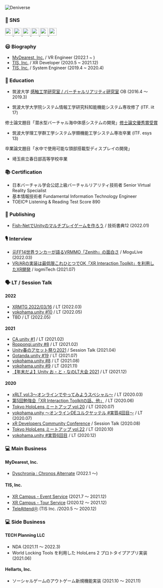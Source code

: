 ![Deniverse](https://user-images.githubusercontent.com/42105015/167700102-bd4d109e-ccd4-40e6-b8cd-00e9df96ce2a.png)

### 💙 SNS

<a href="http://twitter.com/xrdnk">
  <img height="25" src="https://img.shields.io/badge/Twitter--1DA1F2.svg?logo=twitter&style=for-the-badge&url=https%3A%2F%2Ftwitter.com%2Fxrdnk" />
</a>
<a href="https://xrdnk.hateblo.jp/">
  <img height="25" src="https://img.shields.io/badge/HatenaBlog--00A4DE.svg?logo=hatenabookmark&style=for-the-badge&url=https%3A%2F%2Fxrdnk.hateblo.jp%2F" />
</a>
<a href="https://learning.unity3d.jp/speaker/denik-hatsushika/">
  <img height="25" src="https://img.shields.io/badge/-Unity%20Learning%20Materials-000000.svg?logo=unity&style=for-the-badge&url=https%3A%2F%2Flearning.unity3d.jp%3Fspeaker%3Fdenik-hatsushika%3F">
</a>
<a href="https://qiita.com/xrdnk">
  <img height="25" src="https://img.shields.io/badge/Qiita--55C500.svg?logo=qiita&style=for-the-badge">
</a>
<a href="https://speakerdeck.com/xrdnk">
  <img height="25" src="https://img.shields.io/badge/-Speakerdeck-339966.svg?logo=speakerdeck&style=for-the-badge">
</a>
<a href="https://deniverse.booth.pm/">
  <img height="25" src="https://img.shields.io/badge/-BOOTH-FC4D50.svg?logo=BOOTH&style=popout-square">
</a>

### 😃 Biography

* [MyDearest, Inc.](https://mydearestvr.com/) / VR Engineer (2022.1 ~ )
* [TIS, Inc.](https://www.tis.co.jp/) / XR Developer (2020.5 ~ 2021.12)
* [TIS, Inc.](https://www.tis.co.jp/) / System Engineer (2019.4 ~ 2020.4)

### 🏫 Education

* 筑波大学 [感触工学研究室 / バーチャルリアリティ研究室](https://sites.google.com/site/yhashimotolab/home) OB (2016.4 ～ 2019.3)

* 筑波大学大学院システム情報工学研究科知能機能システム専攻修了 (ITF. iit 17)

修士論文題目「潜水型バーチャル海中体感システムの開発」[修士論文優秀賞受賞](http://www.iit.tsukuba.ac.jp/archives/awards/iitawards/7939.html)

* 筑波大学理工学群工学システム学類機能工学システム専攻卒業 (ITF. esys 13)

卒業論文題目「水中で使用可能な頭部搭載型ディスプレイの開発」

* 埼玉県立春日部高等学校卒業

### 📚 Certification

* 日本バーチャル学会公認上級バーチャルリアリティ技術者 Senior Virtual Reality Specialist
* 基本情報技術者 Fundamental Information Technology Engineer
* TOEIC® Listening & Reading Test Score 890

### 📖 Publishing

* [Fish-NetでUnityのマルチプレイゲームを作ろう](https://techbookfest.org/product/5978890134618112?productVariantID=4758962924683264) / 技術書典12 (2022.01)

### 🎙️ Interview

* [元FF14世界ランカーが語るVRMMO「Zenith」の面白さ](https://www.moguravr.com/zenith-the-last-city-5/) / MoguLive (2022.03)
* [VR/ARの実装は最低限これひとつでOK「XR Interaction Toolkit」を利用したXR開発](https://logmi.jp/tech/articles/324544) / logmiTech (2021.07)

### 🗣️ LT / Session Talk

#### 2022

* [XRMTG 2022/03/16](https://osaka-driven-dev-br-tokyo.connpass.com/event/241110/) / LT (2022.03) 
* [yokohama.unity #10](https://meetup.unity3d.jp/jp/events/1352) / LT (2022.05)
* TBD / LT (2022.05)

#### 2021

* [CA.unity #1](https://meetup.unity3d.jp/jp/events/1271) / LT (2021.02)
* [Roppongi.unity #8](https://roppongiunity.connpass.com/event/171512/) / LT (2021.02)
* [Unity春のアセット祭り2021](https://meetup.unity3d.jp/jp/events/1295) / Session Talk (2021.04)
* [Gotanda.unity #19](https://meetup.unity3d.jp/jp/events/1315) / LT (2021.07)
* [yokohama.unity #8](https://meetup.unity3d.jp/jp/events/1323) / LT (2021.08)
* [yokohama.unity #9](https://meetup.unity3d.jp/jp/events/1330) / LT (2021.11)
* [【年末だよ】Unity お・と・なのLT大会 2021](https://meetup.unity3d.jp/jp/events/1337) / LT (2021.12)
  
#### 2020

* [xRLT vol.3～オンラインでやってみようスペシャル～](https://hololens.connpass.com/event/164989/) / LT (2020.03)
* [第5回勉強会「XR Interaction Toolkitの話、他」](https://chiikiokoshi-vr.connpass.com/event/175620) / LT (2020.06)
* [Tokyo HoloLens ミートアップ vol.20](https://hololens.connpass.com/event/180507) / LT (2020.07)
* [yokohama.unity ～オンラインDEユルクヤッテル #実質4回目～](https://meetup.unity3d.jp/jp/events/1253) / LT (2020.07)
* [xR Developers Community Conference](https://vrtokyo.connpass.com/event/185043) / Session Talk (2020.08)
* [Tokyo HoloLens ミートアップ vol.22](https://hololens.connpass.com/event/191356/) / LT (2020.10)
* [yokohama.unity #実質6回目](https://meetup.unity3d.jp/jp/events/1267) / LT (2020.12)
  
### 💻 Main Business

#### MyDearest, Inc.

- [Dyschronia : Chronos Alternate](https://dyschroniaca.com/) (2022.1 ～)

#### TIS, Inc. 

- [XR Campus - Event Service](https://www.tis.jp/service_solution/xr_campus/event/) (2021.7 ～ 2021.12)
- [XR Campus - Tour Service](https://www.tis.jp/service_solution/xr_campus/tour/) (2020.12 ～ 2021.12)
- [TeleAttend🄬](https://www.tis.jp/service_solution/teleattend/) (TIS Inc. /2020.5 ～ 2020.12)
  
### 💻 Side Business

#### TECH Planning LLC 

- NDA (2021.11 ～ 2022.3)
- World Locking Tools を利用した HoloLens 2 プロトタイプアプリ実装 (2021.06)

#### Hellarts, Inc. 

- ソーシャルゲームのアウトゲーム新規機能実装 (2021.10 ～ 2021.11)
